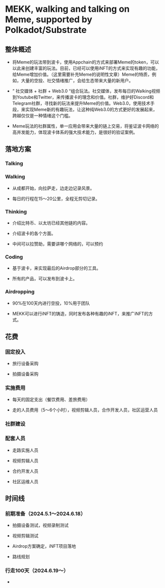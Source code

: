 # MEKK, walking and talking on Meme, supported by Polkadot/Substrate

## 整体概述

- 将Meme的玩法带到波卡，使用Appchain的方式来部署Meme的token，可以以此来创建丰富的玩法。目前，已经可以使用iNFT的方式来实现有趣的功能，给Meme增加价值。（这里需要补充Meme的说明性文章）Meme的特质，例如，大量的空投、社交情绪推广，会给生态带来大量的新用户。

- ” 社交媒体 + 社群 + Web3.0 “组合玩法。社交媒体，发布每日的Walking视频到Youtube和Twitter，来传播波卡的理念和价值。社群，维护好Discord和Telegram社群，寻找新的玩法来提升Meme的价值。Web3.0，使用技术手段，来实现Meme新的有趣玩法，让这种纯Web3.0的方式更好的发展起来，跨越仅仅是一种情绪这个门槛。

- Meme玩法的社群属性，单一应用会带来大量的链上交易，将鉴证波卡网络的高并发能力，体现波卡体系的强大技术能力，是很好的验证案例。

## 落地方案

### Talking

### Walking

- 从成都开始，向拉萨走，边走边记录风景。

- 每日的行程在15～20公里，全程无剪切记录。

### Thinking

- 介绍比特币、以太坊已经其他链的内容。

- 介绍波卡的各个方面。

- 中间可以拉赞助，需要讲哪个网络的，可以预约

### Coding

- 基于波卡，来实现最后的Airdrop部分的工具。

- 所有的产品，可以发布到波卡上。

### Airdropping

- 90%在100天内进行空投，10%用于团队

- MEKK可以进行iNFT的铸造，同时发布各种有趣的iNFT，来推广iNFT的方式。

## 花费

### 固定投入

- 旅行设备采购

- 拍摄设备采购

### 实施费用

- 每天的固定支出（餐饮费用、差旅费用）

- 走的人员费用（5～6个小时），视频剪辑人员，合作开发人员，社区运营人员

### 社群建设

### 配套人员

- 走路实施人员

- 视频剪辑人员

- 合约开发人员

- 社区运维人员

## 时间线

### 前期准备（2024.5.1～2024.6.18）

- 拍摄设备测试，视频录制测试

- 视频剪辑测试

- Airdrop方案确定，iNFT项目落地

- 路线规划

### 行走100天（2024.6.19～）

- 
